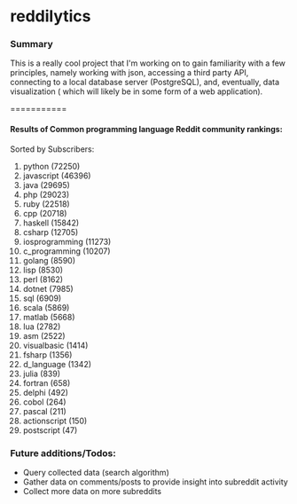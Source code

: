 reddilytics
===========

### Summary

This is a really cool project that I'm working on to gain familiarity with a few principles, namely working with json,
accessing a third party API, connecting to a local database server (PostgreSQL), and, eventually, data visualization (
which will likely be in some form of a web application). 

===========


#### Results of Common programming language Reddit community rankings: 

Sorted by Subscribers: 

1. python (72250)
2. javascript (46396)
3. java (29695)
4. php (29023)
5. ruby (22518)
6. cpp (20718)
7. haskell (15842)
8. csharp (12705)
9. iosprogramming (11273)
10. c_programming (10207)
11. golang (8590)
12. lisp (8530)
13. perl (8162)
14. dotnet (7985)
15. sql (6909)
16. scala (5869)
17. matlab (5668)
18. lua (2782)
19. asm (2522)
20. visualbasic (1414)
21. fsharp (1356)
22. d_language (1342)
23. julia (839)
24. fortran (658)
25. delphi (492)
26. cobol (264)
27. pascal (211)
28. actionscript (150)
29. postscript (47)



### Future additions/Todos:

 - Query collected data (search algorithm)
 - Gather data on comments/posts to provide insight into subreddit activity
 - Collect more data on more subreddits

